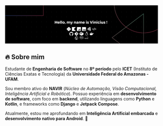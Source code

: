 ![Hello, my name is Vinicius!](assets\top.png)

## 🔥 Sobre mim  
Estudante de **Engenharia de Software** no **8º período** pelo **ICET** (Instituto de Ciências Exatas e Tecnologia) da **Universidade Federal do Amazonas - UFAM**.

Sou membro ativo do **NAVIR** (*Núcleo de Automação, Visão Computacional, Inteligência Artificial e Robótica*). Possuo experiência em **desenvolvimento de software**, com foco em **backend**, utilizando linguagens como **Python** e **Kotlin**, e frameworks como **Django** e **Jetpack Compose**.

Atualmente, estou me aprofundando em **Inteligência Artificial embarcada** e **desenvolvimento nativo para Android**. 🚀  

